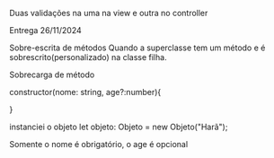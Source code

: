 

Duas validações na uma na  view e outra  no controller 


Entrega 26/11/2024

Sobre-escrita de métodos
    Quando a superclasse tem um método e é sobrescrito(personalizado) na classe filha.

Sobrecarga de método

constructor(nome: string, age?:number){

}

instanciei o objeto
let objeto: Objeto = new Objeto("Harã");

Somente o nome é obrigatório, o age é opcional